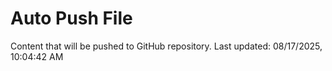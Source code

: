# Auto Push File

Content that will be pushed to GitHub repository.
Last updated: 08/17/2025, 10:04:42 AM